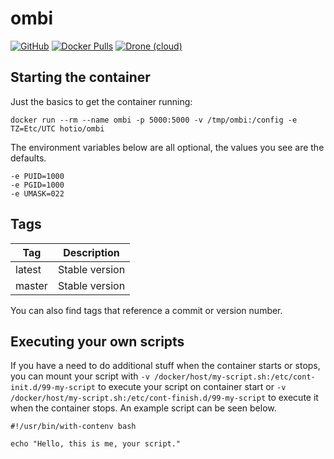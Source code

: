 # ombi

[![GitHub](https://img.shields.io/badge/source-github-lightgrey?style=flat-square)](https://github.com/hotio/docker-ombi)
[![Docker Pulls](https://img.shields.io/docker/pulls/hotio/ombi?style=flat-square)](https://hub.docker.com/r/hotio/ombi)
[![Drone (cloud)](https://img.shields.io/drone/build/hotio/docker-ombi?style=flat-square)](https://cloud.drone.io/hotio/docker-ombi)

## Starting the container

Just the basics to get the container running:

```shell
docker run --rm --name ombi -p 5000:5000 -v /tmp/ombi:/config -e TZ=Etc/UTC hotio/ombi
```

The environment variables below are all optional, the values you see are the defaults.

```shell
-e PUID=1000
-e PGID=1000
-e UMASK=022
```

## Tags

| Tag       | Description    |
| ----------|----------------|
| latest    | Stable version |
| master    | Stable version |

You can also find tags that reference a commit or version number.

## Executing your own scripts

If you have a need to do additional stuff when the container starts or stops, you can mount your script with `-v /docker/host/my-script.sh:/etc/cont-init.d/99-my-script` to execute your script on container start or `-v /docker/host/my-script.sh:/etc/cont-finish.d/99-my-script` to execute it when the container stops. An example script can be seen below.

```shell
#!/usr/bin/with-contenv bash

echo "Hello, this is me, your script."
```
